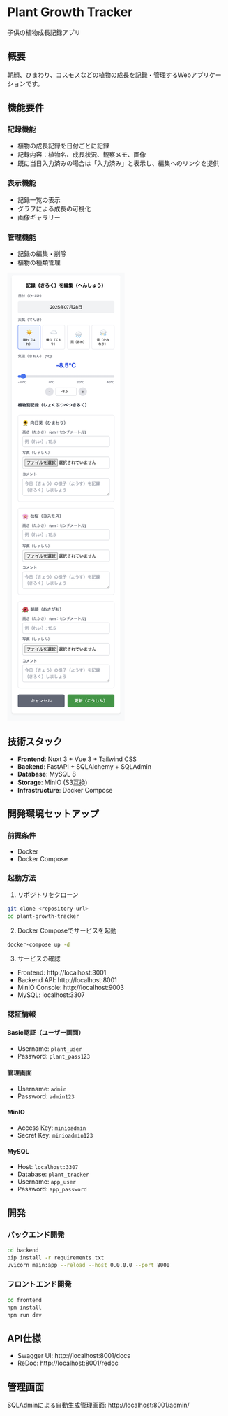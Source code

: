 # Plant Growth Tracker

子供の植物成長記録アプリ

## 概要

朝顔、ひまわり、コスモスなどの植物の成長を記録・管理するWebアプリケーションです。

## 機能要件

### 記録機能
- 植物の成長記録を日付ごとに記録
- 記録内容：植物名、成長状況、観察メモ、画像
- 既に当日入力済みの場合は「入力済み」と表示し、編集へのリンクを提供

### 表示機能
- 記録一覧の表示
- グラフによる成長の可視化
- 画像ギャラリー

### 管理機能
- 記録の編集・削除
- 植物の種類管理


![画面イメージ](docs/images/画面イメージ.png)

## 技術スタック

- **Frontend**: Nuxt 3 + Vue 3 + Tailwind CSS
- **Backend**: FastAPI + SQLAlchemy + SQLAdmin
- **Database**: MySQL 8
- **Storage**: MinIO (S3互換)
- **Infrastructure**: Docker Compose

## 開発環境セットアップ

### 前提条件

- Docker
- Docker Compose

### 起動方法

1. リポジトリをクローン
```bash
git clone <repository-url>
cd plant-growth-tracker
```

2. Docker Composeでサービスを起動
```bash
docker-compose up -d
```

3. サービスの確認
- Frontend: http://localhost:3001
- Backend API: http://localhost:8001
- MinIO Console: http://localhost:9003
- MySQL: localhost:3307

### 認証情報

#### Basic認証（ユーザー画面）
- Username: `plant_user`
- Password: `plant_pass123`

#### 管理画面
- Username: `admin`
- Password: `admin123`

#### MinIO
- Access Key: `minioadmin`
- Secret Key: `minioadmin123`

#### MySQL
- Host: `localhost:3307`
- Database: `plant_tracker`
- Username: `app_user`
- Password: `app_password`

## 開発

### バックエンド開発

```bash
cd backend
pip install -r requirements.txt
uvicorn main:app --reload --host 0.0.0.0 --port 8000
```

### フロントエンド開発

```bash
cd frontend
npm install
npm run dev
```

## API仕様

- Swagger UI: http://localhost:8001/docs
- ReDoc: http://localhost:8001/redoc

## 管理画面

SQLAdminによる自動生成管理画面: http://localhost:8001/admin/